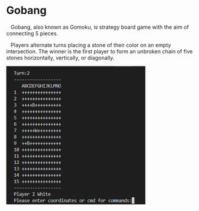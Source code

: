 # Gobang
&nbsp;&nbsp; Gobang, also known as Gomoku, is strategy board game with the aim of connecting 5 pieces. 

&nbsp;&nbsp; Players alternate turns placing a stone of their color on an empty intersection. The winner is the first player to form an unbroken chain of five stones horizontally, vertically, or diagonally. 
  
![alt tag](https://github.com/jimmyhuang007/Gobang/blob/master/Screenshot.PNG) 
